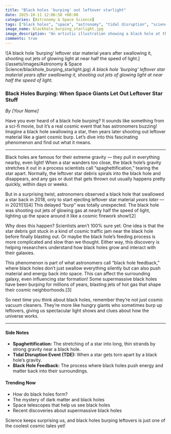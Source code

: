 ```yaml
---
title: "Black holes 'burping' out leftover starlight"
date: 2025-10-11 12:06:58 +08:00
categories: [Astronomy & Space Science]
tags: ["black holes", "space", "astronomy", "tidal disruption", "science for teens"]
image_name: blackhole_burping_starlight.jpg
image_description: "An artistic illustration showing a black hole at the center with bright jets of material shooting out from around its edges. Surrounding the black hole is a glowing disk of shredded star material being pulled inward, while streams of light and particles burst outward, symbolizing the 'burping' phenomenon."
comments: true
---
```



![A black hole ‘burping’ leftover star material years after swallowing it, shooting out jets of glowing light at near half the speed of light.](/assets/images/Astronomy & Space Science/blackhole_burping_starlight.jpg)
*A black hole ‘burping’ leftover star material years after swallowing it, shooting out jets of glowing light at near half the speed of light.*

<!-- Image Description: An artistic illustration showing a black hole at the center with bright jets of material shooting out from around its edges. Surrounding the black hole is a glowing disk of shredded star material being pulled inward, while streams of light and particles burst outward, symbolizing the 'burping' phenomenon. -->


### Black Holes Burping: When Space Giants Let Out Leftover Star Stuff

*By [Your Name]*

Have you ever heard of a black hole burping? It sounds like something from a sci-fi movie, but it’s a real cosmic event that has astronomers buzzing! Imagine a black hole swallowing a star, then years later shooting out leftover material like a giant cosmic burp. Let’s dive into this fascinating phenomenon and find out what it means.

---

Black holes are famous for their extreme gravity — they pull in everything nearby, even light! When a star wanders too close, the black hole’s gravity stretches it out in a process scientists call “spaghettification,” tearing the star apart. Normally, the leftover star debris spirals into the black hole and disappears, and any gas or dust that gets thrown out usually happens pretty quickly, within days or weeks.

But in a surprising twist, astronomers observed a black hole that swallowed a star back in 2018, only to start ejecting leftover star material *years later* — in 2021![1][4] This delayed “burp” was totally unexpected. The black hole was shooting out jets of glowing gas at nearly half the speed of light, lighting up the space around it like a cosmic firework show![2]

Why does this happen? Scientists aren’t 100% sure yet. One idea is that the star debris got stuck in a kind of cosmic traffic jam near the black hole before finally blasting out. Or maybe the black hole’s feeding process is more complicated and slow than we thought. Either way, this discovery is helping researchers understand how black holes grow and interact with their galaxies.

This phenomenon is part of what astronomers call “black hole feedback,” where black holes don’t just swallow everything silently but can also push material and energy back into space. This can affect the surrounding galaxy, even influencing star formation! Some supermassive black holes have been burping for millions of years, blasting jets of hot gas that shape their cosmic neighborhoods.[3]

So next time you think about black holes, remember they’re not just cosmic vacuum cleaners. They’re more like hungry giants who sometimes burp up leftovers, giving us spectacular light shows and clues about how the universe works.

---

#### Side Notes
- **Spaghettification:** The stretching of a star into long, thin strands by strong gravity near a black hole.
- **Tidal Disruption Event (TDE):** When a star gets torn apart by a black hole’s gravity.
- **Black Hole Feedback:** The process where black holes push energy and matter back into their surroundings.

#### Trending Now
- How do black holes form?
- The mystery of dark matter and black holes
- Space telescopes that help us see black holes
- Recent discoveries about supermassive black holes

Science keeps surprising us, and black holes burping leftovers is just one of the coolest cosmic tales yet!

